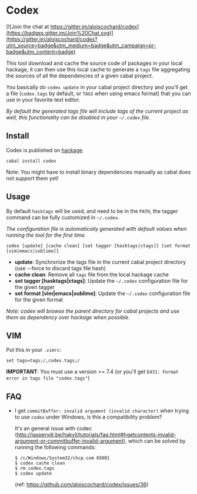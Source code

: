 # Codex

[![Join the chat at https://gitter.im/aloiscochard/codex](https://badges.gitter.im/Join%20Chat.svg)](https://gitter.im/aloiscochard/codex?utm_source=badge&utm_medium=badge&utm_campaign=pr-badge&utm_content=badge)

This tool download and cache the source code of packages in your local hackage,
it can then use this local cache to generate a `tags` file aggregating the sources of all the dependencies of a given cabal project.

You basically do `codex update` in your cabal project directory and you'll get a file (`codex.tags` by default, or `TAGS` when using
emacs format) that you can use in your favorite text editor.

*By default the generated tags file will include tags of the current project as well, this functionality can be disabled in your `~/.codex` file.*

## Install

Codex is published on [hackage](http://hackage.haskell.org/package/codex).

    cabal install codex

Note: You might have to install binary dependencies manually as cabal does not support them yet!

## Usage

By default `hasktags` will be used, and need to be in the `PATH`, the tagger command can be fully customized in `~/.codex`.

*The configuration file is automatically generated with default values when running the tool for the first time.*

    codex [update] [cache clean] [set tagger [hasktags|ctags]] [set format [vim|emacs|sublime]]

* **update**: Synchronize the tags file in the current cabal project directory (use --force to discard tags file hash)
* **cache clean**: Remove all `tags` file from the local hackage cache
* **set tagger [hasktags|ctags]**: Update the `~/.codex` configuration file for the given tagger
* **set format [vim|emacs|sublime]**: Update the `~/.codex` configuration file for the given format

*Note: codex will browse the parent directory for cabal projects and use them as dependency over hackage when possible.*

## VIM

Put this in your `.vimrc`:

    set tags=tags;/,codex.tags;/
    
**IMPORTANT**: You must use a version >= 7.4 (or you'll get `E431: Format error in tags file "codex.tags"`)

## FAQ

- I get `commitBuffer: invalid argument (invalid character)` when trying to use `codex` under Windows, is this a compatibility problem?

  It's an general issue with codec (http://jaspervdj.be/hakyll/tutorials/faq.html#hgetcontents-invalid-argument-or-commitbuffer-invalid-argument), which can be solved by running the following commands:

      $ /c/Windows/System32/chcp.com 65001
      $ codex cache clean
      $ rm codex.tags
      $ codex update
      
  (ref: https://github.com/aloiscochard/codex/issues/36)

